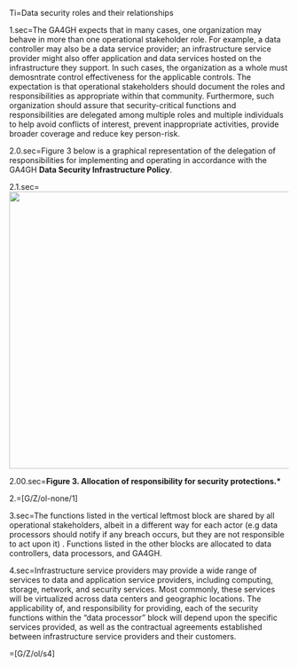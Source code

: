 
Ti=Data security roles and their relationships</b> 

1.sec=The GA4GH expects that in many cases, one organization may behave in more than one operational stakeholder role. For example, a data controller may also be a data service provider; an infrastructure service provider might also offer application and data services hosted on the infrastructure they support. In such cases, the organization as a whole must demosntrate control effectiveness for the applicable controls. The expectation is that operational stakeholders should document the roles and responsibilities as appropriate within that community. Furthermore, such organization should assure that security-critical functions and responsibilities are delegated among multiple roles and multiple individuals to help avoid conflicts of interest, prevent inappropriate activities, provide broader coverage and reduce key person-risk. 

2.0.sec=Figure 3 below is a graphical representation of the delegation of responsibilities for implementing and operating in accordance with the GA4GH <b>Data Security Infrastructure Policy</b>. 

2.1.sec=<img height=500 width=700 src="https://github.com/ga4gh/data-security/raw/master/DSIP/Figures/Fig.3-responsibilities.png"> 

2.00.sec=<b>Figure 3. Allocation of responsibility for security protections.*</b> 

2.=[G/Z/ol-none/1]

3.sec=The functions listed in the vertical leftmost block are shared by all operational stakeholders, albeit in a different way for each actor (e.g data processors should notify if any breach occurs, but they are not responsible to act upon it) . Functions listed in the other blocks are allocated to data controllers, data processors, and GA4GH. 

4.sec=Infrastructure service providers may provide a wide range of services to data and application service providers, including computing, storage, network, and security services. Most commonly, these services will be virtualized across data centers and geographic locations. The applicability of, and responsibility for providing, each of the security functions within the “data processor” block will depend upon the specific services provided, as well as the contractual agreements established between infrastructure service providers and their customers. 

=[G/Z/ol/s4]
